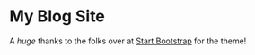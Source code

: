# My Blog Site

A _huge_ thanks to the folks over at [Start Bootstrap](http://startbootstrap.com/) for the theme!
